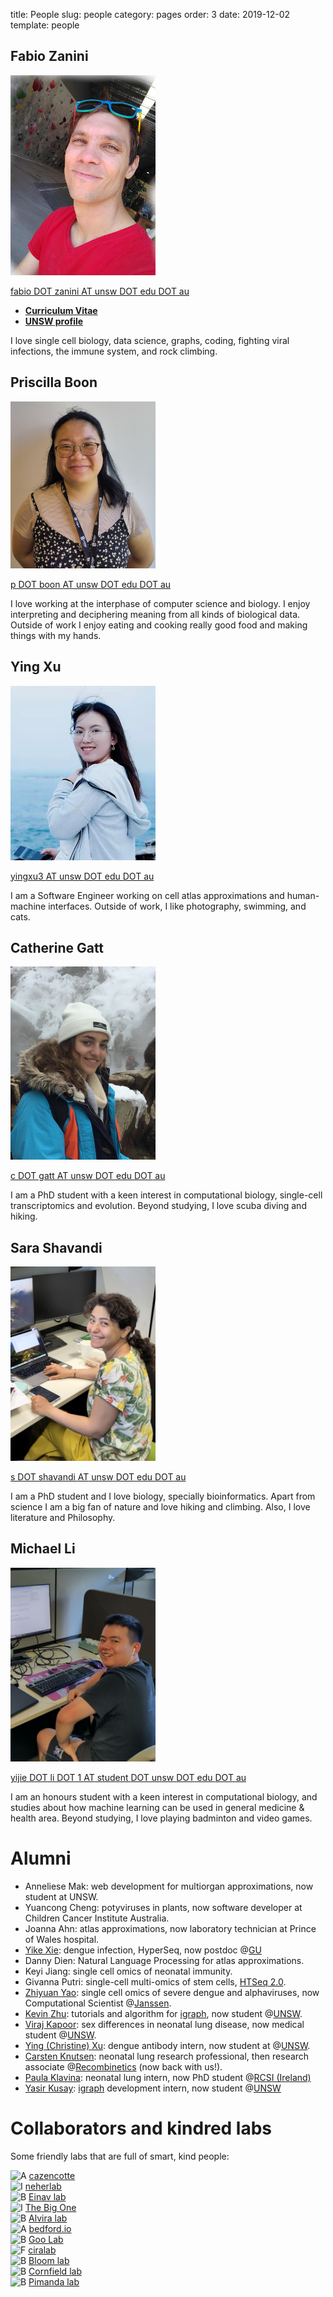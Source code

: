 title: People
slug: people
category: pages
order: 3
date: 2019-12-02
template: people

<div class="team-container">

<!--
<h1>Team</h1>
-->

<div class="team">

<div class="lab-member">

<h2>Fabio Zanini</h2>
<p><img alt="Fabio Zanini" src="../images/people/fabio_zanini.jpg"></p>
<p><a href="mailto:fabio.zanini@unsw.edu.au">fabio <span class="caps">DOT</span> zanini <span class="caps">AT</span> unsw <span class="caps">DOT</span> edu <span class="caps">DOT</span>&nbsp;au</a></p>
<ul>
<li><a href="../images/fabio_zanini_cv.pdf"><strong>Curriculum&nbsp;Vitae</strong></a></li>
<li><a href="https://research.unsw.edu.au/people/dr-fabio-zanini"><strong><span class="caps">UNSW</span>&nbsp;profile</strong></a></li>
</ul>
<p>I love single cell biology, data science, graphs, coding, fighting viral infections, the immune system, and rock&nbsp;climbing.</p>

</div>

<div class="lab-member">
<h2>Priscilla&nbsp;Boon</h2>
<p><img alt="Priscilla Boon" src="../images/people/priscilla_boon.jpg" width="232px"></p>
<p><a href="mailto:p.boon@unsw.edu.au">p DOT boon <span class="caps">AT</span> unsw <span class="caps">DOT</span> edu <span class="caps">DOT</span>&nbsp;au</a></p>
I love working at the interphase of computer science and biology. I enjoy interpreting and deciphering meaning from all kinds of biological data. Outside of work I enjoy eating and cooking really good food and making things with my hands. 
</div>


<div class="lab-member">
<h2>Ying&nbsp;Xu</h2>
<p><img alt="Ying Xu" src="../images/people/ying_xu.jpg"></p>
<p><a href="mailto:yingxu3@unsw.edu.au">yingxu3 <span class="caps">AT</span> unsw <span class="caps">DOT</span> edu <span class="caps">DOT</span>&nbsp;au</a></p>
I am a Software Engineer working on cell atlas approximations and human-machine interfaces. Outside of work, I like photography, swimming, and cats.
</div>

<!--
<div class="lab-member">
<h2>Keyi&nbsp;Jiang</h2>
<p><img alt="Keyi Jiang" src="../images/people/keyi_jiang.jpg"></p>
<p><a href="mailto:g.putri@unsw.edu.au">g <span class="caps">DOT</span> putri <span class="caps">AT</span> unsw <span class="caps">DOT</span> edu <span class="caps">DOT</span> au</a></p>
<p>TBD</p>
</div>
-->


<!--
<div class="lab-member">
<h2>Givanna&nbsp;Putri</h2>
<p>co-supervised: <a href="https://medicalsciences.med.unsw.edu.au/people/associate-professor-john-pimanda">John Pimanda</a></p>
<p><img alt="Givanna Putri" src="../images/people/givanna_putri.jpg"></p>
<p><a href="mailto:g.putri@unsw.edu.au">g <span class="caps">DOT</span> putri <span class="caps">AT</span> unsw <span class="caps">DOT</span> edu <span class="caps">DOT</span> au</a></p>
<p>I am a postdoctoral research fellow with passion for single cell omics and computational biology, specifically using data science techniques to analyse multi-omics data and investigate biological system. When not working, I enjoy mountain biking, painting, travelling, and listening to blues and jazz music.</p>
</div>
-->

<!--
<div class="lab-member">
<h2>Kanu&nbsp;Wahi</h2>
<p>co-supervised: <a href="https://medicalsciences.med.unsw.edu.au/people/associate-professor-jeff-holst">Jeff Holst</a> and <a href="https://www.ccia.org.au/molecular-targets-and-cancer-therapeutics/metal-targeted-therapy-and-immunology">Orazio Vittorio</a></p>
<p><img alt="Kanu Wahi" src="../images/people/kanu_wahi.jpg"></p>
<p><a href="mailto:k.wahi@unsw.edu.au">k <span class="caps">DOT</span> wahi <span class="caps">AT</span> unsw <span class="caps">DOT</span> edu <span class="caps">DOT</span> au</a></p>
<p>I am a postdoctoral research fellow with a keen interest in identifying resistance mechanisms in aggressive subtypes of breast cancer caused by dysregulation at the transcript level through to the metabolic level. Apart from work, I enjoy going for bike rides and bush walks.</p>
</div>
-->

<!--
<div class="lab-member">
<h2>Zhiyuan&nbsp;Yao</h2>
<p>co-supervised: <a href="https://med.stanford.edu/einavlab/people.html">Shirit Einav</a> @&nbsp;Stanford</p>
<p><img alt="Zhiyuan Yao" src="../images/people/zhiyuan_yao.jpg"></p>
<p><a href="mailto:yzhiyuan@stanford.edu">yzhiyuan <span class="caps">AT</span> stanford <span class="caps">DOT</span>&nbsp;edu</a></p>
<p>I am a postdoctoral scholar with an interest in single cell biology and virology, especially using single cell transcriptomic tools
to investigate virus-host interplay in severe&nbsp;dengue.</p>
</div>
-->

<!--
<div class="lab-member">
<h2>Toni Rose&nbsp;Jue</h2>
<p>co-supervised: <a href="https://medicalsciences.med.unsw.edu.au/people/associate-professor-jeff-holst">Jeff Holst</a></p>
<p><img alt="Toni Rose Jue" src="../images/people/toni_rose_jue.jpg"></p>
<p><a href="mailto:t.jue@unsw.edu.au">t <span class="caps">DOT</span> jue <span class="caps">AT</span> unsw <span class="caps">DOT</span> edu <span class="caps">DOT</span>&nbsp;au</a></p>
<p>I am a postdoctoral scholar and my research interest revolve around the use of next generation sequencing technologies
to understand the mechanisms of immunotherapeutic strategies for malignant primary brain tumours, specifically glioblastoma.
Beyond work, I love travelling and exploring the outdoors with my husband and&nbsp;daughter.</p>
</div>
-->

<!--
<div class="lab-member">
<h2>Yike&nbsp;Xie</h2>
<p><img alt="Yike Xie" src="../images/people/yike_xie.jpg"></p>
<p><a href="mailto:yike.xie@unsw.edu.au">yike <span class="caps">DOT</span> xie <span class="caps">AT</span> unsw <span class="caps">DOT</span> edu <span class="caps">DOT</span>&nbsp;au</a></p>
<p>I am a PhD student and my background is in pharmacy. My research interests are data analysis and single cell sequencing.
Outside of work, I like reading and&nbsp;traveling.</p>
</div>
-->

<!--
<div class="lab-member">
<h2>Kevin&nbsp;Zhu</h2>
<p><img alt="Kevin Zhu" src="../images/people/kevin_zhu.jpg"></p>
<p><a href="mailto:kv.zhu999@gmail.com">kv DOT zhu999<span class="caps">AT</span> gmail <span class="caps">DOT</span>&nbsp;com</a></p>
I'm a undergraduate student with an interest in computer science and mathematics, particularly when I'm able to visualise the data that I'm working with! Outside of work, I love to draw and play Overwatch with my friends.
</div>
-->

<div class="lab-member">
<h2>Catherine&nbsp;Gatt</h2>
<p><img alt="Catherine Gatt" src="../images/people/catherine_gatt.jpg"></p>
<p><a href="mailto:c.gatt@unsw.edu.au">c DOT gatt <span class="caps">AT</span> unsw<span class="caps">&nbsp;DOT</span>&nbsp;edu <span class="caps">DOT</span>&nbsp;au</a></p>
I am a PhD student with a keen interest in computational biology, single-cell transcriptomics and evolution.  Beyond studying, I love scuba diving and hiking. 
</div>

<div class="lab-member">
<h2>Sara&nbsp;Shavandi</h2>
<p><img width="232px" alt="Sara Shavandi" src="../images/people/sara_shavandi.jpg"></p>
<p><a href="mailto:s.shavandi@unsw.edu.au">s DOT shavandi <span class="caps">AT</span> unsw<span class="caps">&nbsp;DOT</span>&nbsp;edu <span class="caps">DOT</span>&nbsp;au</a></p>
I am a PhD student and I love biology, specially bioinformatics. Apart from science I am a big fan of nature and love hiking and climbing. Also, I love literature and Philosophy.
</div>

<div class="lab-member">
<h2>Michael&nbsp;Li</h2>
<p><img width="232px" alt="Michael Li" src="../images/people/michael_li.jpg"></p>
<p><a href="mailto:yijie.li.1@student.unsw.edu.au">yijie DOT li DOT 1 <span class="caps">AT</span> student <span class="caps">DOT</span>&nbsp;unsw <span class="caps">DOT</span>&nbsp;edu  <span class="caps">DOT</span>&nbsp;au</a></p>
I am an honours student with a keen interest in computational biology, and studies about how machine learning can be used in general medicine & health area. Beyond studying, I love playing badminton and video games.
</div>

<!--
<div class="lab-member">
<h2>Yuancong&nbsp;Cheng</h2>
<p><img alt="Yuancong Cheng" src="../images/people/yuancong_cheng.jpg"></p>
<p><a href="mailto:yuancong.cheng@student.unsw.edu.au">yuancong DOT cheng <span class="caps">AT</span> student <span class="caps">DOT</span>&nbsp;unsw <span class="caps">DOT</span>&nbsp;edu  <span class="caps">DOT</span>&nbsp;au</a></p>
I am a computer science honour student with interest in bioinformatics. I love coding, debugging and data analysis. Outside of my studies, I enjoy traveling, photography and cooking.
</div>

<div class="lab-member">
<h2>Anneliese&nbsp;Mak</h2>
<p><img alt="Anneliese Mak" src="../images/people/anneliese_mak.jpg"></p>
<p><a href="mailto:anneliese.mak@student.unsw.edu.au">anneliese DOT mak <span class="caps">AT</span> student <span class="caps">DOT</span>&nbsp;unsw <span class="caps">DOT</span>&nbsp;edu  <span class="caps">DOT</span>&nbsp;au</a></p>
I am an honours student in bioinformatics/biomedical engineering. I enjoy coding, playing table tennis and video games.
</div>

<div class="lab-member">
<h2>Joanna&nbsp;Ahn</h2>
<p><img alt="Joanna Ahn" src="../images/people/joanna_ahn.jpg" width="232px"></p>
<p><a href="mailto:joannasy.ahn@gmail.com">joannasy <span class="caps">DOT</span> ahn <span class="caps">AT</span> gmail <span class="caps">DOT</span> com</a></p>
<p>I graduated from UOA with a Bachelor's in Biological Science. Currently working on Cell Atlas Approximations. I like staying at home and watching movies!</p>
</div>
-->

</div>
</div>

<!--
<div class="lab-member">
<h2>Carsten&nbsp;Knutsen</h2>
<p>co-supervised: <a href="https://med.stanford.edu/alviralab/about.html">Cristina Alvira</a> @&nbsp;Stanford</p>
<p><img alt="Karsten Knutsen" src="../images/people/carsten_knutsen.jpg"></p>
<p><a href="mailto:cknutsen@stanford.edu">cnutsen <span class="caps">AT</span> stanford <span class="caps">DOT</span>&nbsp;edu</a></p>
I am excited about studying and elucidating complex biological systems. I enjoy working with large datasets such as high-throughput screens and single-cell data. Outside of the lab, I like to spend my time mountain biking, rock climbing, and baking.<p>
</div>
-->

<!--


# Principal Investigator
## Fabio Zanini
![Fabio Zanini]({static}/images/people/fabio_zanini.jpg)

[fabio DOT zanini AT unsw DOT edu DOT au](mailto:fabio.zanini@unsw.edu.au)

- [**Curriculum Vitae**]({static}/images/fabio_zanini_cv.pdf)
- [**UNSW profile**](https://research.unsw.edu.au/people/dr-fabio-zanini)

I love single cell biology, data science, fighting viral infections, the immune system, and rock climbing.

# Team
## Kanu Wahi
(co-supervised with [Jeff Holst](https://medicalsciences.med.unsw.edu.au/people/associate-professor-jeff-holst) at UNSW and [Orazio Vittorio](https://www.ccia.org.au/molecular-targets-and-cancer-therapeutics/metal-targeted-therapy-and-immunology) at CCIA)

![Kanu Wahi]({static}/images/people/kanu_wahi.jpg)

I am a postdoctoral research fellow with a keen interest in identifying resistance mechanisms in aggressive subtypes of breast cancer caused by dysregulation at the transcript level through to the metabolic level. Apart from work, I enjoy going for bike rides and bush walks.

## Zhiyuan Yao
(co-advised with [Shirit Einav](https://med.stanford.edu/einavlab/people.html) at Stanford)

![Zhiyuan Yao]({static}/images/people/zhiyuan_yao.jpg)

[yzhiyuan AT stanford DOT edu](mailto:yzhiyuan@stanford.edu)

I am a postdoctoral scholar with an interest in single cell biology and virology, especially using single cell transcriptomic tools
to investigate virus-host interplay in severe dengue.

## Toni Rose Jue
(co-advised with [Jeff Holst](https://medicalsciences.med.unsw.edu.au/people/associate-professor-jeff-holst) at UNSW)

![Toni Rose Jue]({static}/images/people/toni_rose_jue.jpg)

[t DOT jue AT unsw DOT edu DOT au](mailto:t.jue@unsw.edu.au)

I am a postdoctoral scholar and my research interest revolve around the use of next generation sequencing technologies
to understand the mechanisms of immunotherapeutic strategies for malignant primary brain tumours, specifically glioblastoma.
Beyond work, I love travelling and exploring the outdoors with my husband and daughter.

## Yike Xie
![Yike Xie]({static}/images/people/yike_xie.jpg)

[yike DOT xie AT unsw DOT edu DOT au](mailto:yike.xie@unsw.edu.au)

I am a PhD student and my background is in pharmacy. My research interests are data analysis and single cell sequencing.
Outside of work, I like reading and traveling.

-->

# Alumni
- Anneliese Mak: web development for multiorgan approximations, now student at UNSW.
- Yuancong Cheng: potyviruses in plants, now software developer at Children Cancer Institute Australia.
- Joanna Ahn: atlas approximations, now laboratory technician at Prince of Wales hospital.
- [Yike Xie](mailto:yike.xie@unsw.edu.au): dengue infection, HyperSeq, now postdoc @[GU](https://www.gu.se/en/research/joan-camunas-soler-group)
- Danny Dien: Natural Language Processing for atlas approximations.
- Keyi Jiang: single cell omics of neonatal immunity.
- Givanna Putri: single-cell multi-omics of stem cells, [HTSeq 2.0](https://academic.oup.com/bioinformatics/advance-article/doi/10.1093/bioinformatics/btac166/6551247).
- [Zhiyuan Yao](mailto:yzhiyuan@stanford.edu): single cell omics of severe dengue and alphaviruses, now Computational Scientist @[Janssen](https://www.linkedin.com/in/zhi-yuan-yao-62142572/).
- [Kevin Zhu](mailto:kevin.zhu3@student.unsw.edu.au>): tutorials and algorithm for [igraph](https://igraph.org/), now student @[UNSW](https://www.unsw.edu.au/).
- [Viraj Kapoor](mailto:viraj.kapoor@student.unsw.edu.au): sex differences in neonatal lung disease, now medical student @[UNSW](https://www.unsw.edu.au/).
- [Ying (Christine) Xu](mailto:yingxu0928@gmail.com): dengue antibody intern, now student at @[UNSW](https://www.unsw.edu.au/).
- [Carsten Knutsen](mailto:cknutsen@stanford.edu): neonatal lung research professional, then research associate @[Recombinetics](https://recombinetics.com/) (now back with us!). 
- [Paula Klavina](mailto:klavinap@tcd.ie): neonatal lung intern, now PhD student @[RCSI (Ireland)](https://www.rcsi.com/)
- [Yasir Kusay](mailto:y.kusay@student.unsw.edu.au): [igraph](https://igraph.org/) development intern, now student @[UNSW](https://www.unsw.edu.au/)

# Collaborators and kindred labs
Some friendly labs that are full of smart, kind people:

![A]({static}/images/logo/a.png) [cazencotte](https://cazencott.info/)</br>
![I]({static}/images/logo/i.png) [neherlab](https://neherlab.org)</br>
![B]({static}/images/logo/b.png) [Einav lab](http://med.stanford.edu/einavlab.html)</br>
![I]({static}/images/logo/i.png) [The Big One](https://quakelab.stanford.edu)</br>
![B]({static}/images/logo/b.png) [Alvira lab](http://med.stanford.edu/alviralab.html)</br>
![A]({static}/images/logo/a.png) [bedford.io](https://bedford.io/)</br>
![B]({static}/images/logo/b.png) [Goo Lab](https://research.fhcrc.org/goo/en.html)</br>
![F]({static}/images/logo/f.png) [ciralab](http://www.ciralab.rowland.harvard.edu/)</br>
![B]({static}/images/logo/b.png) [Bloom lab](https://research.fhcrc.org/bloom/en.html)</br>
![B]({static}/images/logo/b.png) [Cornfield lab](http://med.stanford.edu/cornfieldlab/Home.html)</br>
![B]({static}/images/logo/b.png) [Pimanda lab](https://powcs.med.unsw.edu.au/people/associate-professor-john-pimanda)
